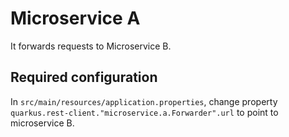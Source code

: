 # Microservice A

It forwards requests to Microservice B.

## Required configuration
In `src/main/resources/application.properties`, change property `quarkus.rest-client."microservice.a.Forwarder".url` to point to microservice B.
